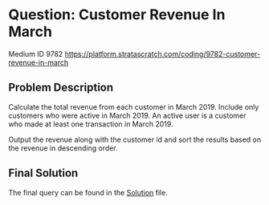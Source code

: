 # Question: Customer Revenue In March
Medium ID 9782
https://platform.stratascratch.com/coding/9782-customer-revenue-in-march

## Problem Description
Calculate the total revenue from each customer in March 2019. Include only customers who were active in March 2019. An active user is a customer who made at least one transaction in March 2019.


Output the revenue along with the customer id and sort the results based on the revenue in descending order.

## Final Solution
The final query can be found in the [Solution](./solution.sql) file.